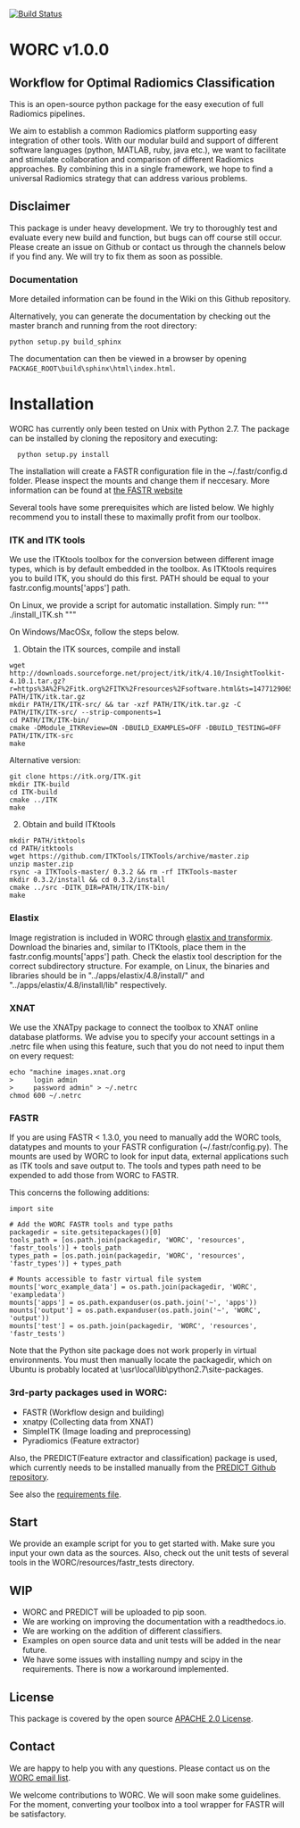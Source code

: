 [![Build Status](https://travis-ci.com/MStarmans91/WORC.svg?token=qyvaeq7Cpwu7hJGB98Gp&branch=master)](https://travis-ci.com/MStarmans91/WORC)

# WORC v1.0.0

## Workflow for Optimal Radiomics Classification

This is an open-source python package for the easy execution of full Radiomics pipelines.

We aim to establish a common Radiomics platform supporting easy integration of other tools. With our modular build
and support of different software languages (python, MATLAB, ruby, java etc.), we want to facilitate and stimulate
collaboration and comparison of different Radiomics approaches. By combining this in a single framework,
we hope to find a universal Radiomics strategy that can address various problems.

## Disclaimer
This package is under heavy development. We try to thoroughly test and evaluate every new build and function, but
bugs can off course still occur. Please create an issue on Github or contact us through the channels below if you find any. We will try to fix them as soon as possible.

### Documentation

More detailed information can be found in the Wiki on this Github repository.

Alternatively, you can generate the documentation by checking out the master branch and running from the root directory:

    python setup.py build_sphinx

The documentation can then be viewed in a browser by opening `PACKAGE_ROOT\build\sphinx\html\index.html`.

# Installation

WORC has currently only been tested on Unix with Python 2.7.
The package can be installed by cloning the repository and executing:

      python setup.py install

The installation will create a FASTR configuration file in the ~/.fastr/config.d folder. Please inspect the mounts and change them if neccesary.
More information can be found at [the FASTR website](http://fastr.readthedocs.io/en/stable/static/file_description.html#config-file)

Several tools have some prerequisites which are listed below. We highly recommend you to install these to
maximally profit from our toolbox.

### ITK and ITK tools
We use the ITKtools toolbox for the conversion between different image types, which is by default embedded in the toolbox.
As ITKtools requires you to build ITK, you should do this first. PATH should be equal to your fastr.config.mounts['apps'] path.

On Linux, we provide a script for automatic installation. Simply run:
"""
./install_ITK.sh
"""

On Windows/MacOSx, follow the steps below.

1. Obtain the ITK sources, compile and install
```
wget http://downloads.sourceforge.net/project/itk/itk/4.10/InsightToolkit-4.10.1.tar.gz?r=https%3A%2F%2Fitk.org%2FITK%2Fresources%2Fsoftware.html&ts=1477129065&use_mirror=kent PATH/ITK/itk.tar.gz
mkdir PATH/ITK/ITK-src/ && tar -xzf PATH/ITK/itk.tar.gz -C PATH/ITK/ITK-src/ --strip-components=1
cd PATH/ITK/ITK-bin/
cmake -DModule_ITKReview=ON -DBUILD_EXAMPLES=OFF -DBUILD_TESTING=OFF PATH/ITK/ITK-src
make
```

Alternative version:
```
git clone https://itk.org/ITK.git
mkdir ITK-build
cd ITK-build
cmake ../ITK
make
```


2.  Obtain and build ITKtools
```
mkdir PATH/itktools
cd PATH/itktools
wget https://github.com/ITKTools/ITKTools/archive/master.zip
unzip master.zip
rsync -a ITKTools-master/ 0.3.2 && rm -rf ITKTools-master
mkdir 0.3.2/install && cd 0.3.2/install
cmake ../src -DITK_DIR=PATH/ITK/ITK-bin/
make
```

### Elastix
Image registration is included in WORC through [elastix and transformix](http://elastix.isi.uu.nl/). Download the binaries and,
similar to ITKtools, place them in the fastr.config.mounts['apps'] path. Check the elastix tool description for the correct
subdirectory structure. For example, on Linux, the binaries and libraries should be in "../apps/elastix/4.8/install/"  and
"../apps/elastix/4.8/install/lib" respectively.

### XNAT
We use the XNATpy package to connect the toolbox to XNAT online database platforms. We advise you to specify
your account settings in a .netrc file when using this feature,  such that you do not need to input them on every request:

```
echo "machine images.xnat.org
>     login admin
>     password admin" > ~/.netrc
chmod 600 ~/.netrc
```

### FASTR
If you are using FASTR < 1.3.0, you need to manually add the WORC tools, datatypes and mounts to your FASTR configuration (~/.fastr/config.py). The mounts are used by WORC to look for input data, external applications such as ITK tools and save output to. The tools and types path need to be expended to add those from WORC to FASTR.

This concerns the following additions:

```
import site

# Add the WORC FASTR tools and type paths
packagedir = site.getsitepackages()[0]
tools_path = [os.path.join(packagedir, 'WORC', 'resources', 'fastr_tools')] + tools_path
types_path = [os.path.join(packagedir, 'WORC', 'resources', 'fastr_types')] + types_path

# Mounts accessible to fastr virtual file system
mounts['worc_example_data'] = os.path.join(packagedir, 'WORC', 'exampledata')
mounts['apps'] = os.path.expanduser(os.path.join('~', 'apps'))
mounts['output'] = os.path.expanduser(os.path.join('~', 'WORC', 'output'))
mounts['test'] = os.path.join(packagedir, 'WORC', 'resources', 'fastr_tests')
```

Note that the Python site package does not work properly in virtual environments. You must then manually locate the packagedir, which on Ubuntu is probably located at \usr\local\lib\python2.7\site-packages.

### 3rd-party packages used in WORC:

 - FASTR (Workflow design and building)
 - xnatpy (Collecting data from XNAT)
 - SimpleITK (Image loading and preprocessing)
 - Pyradiomics (Feature extractor)

Also, the PREDICT(Feature extractor and classification) package is used, which currently needs to be installed manually from the [PREDICT Github repository](https://github.com/Svdvoort/PREDICTFastr).

See also the [requirements file](requirements.txt).

## Start
We provide an example script for you to get started with. Make sure you input your own data as the sources. Also, check out the unit tests of several tools in the WORC/resources/fastr_tests directory.

## WIP
- WORC and PREDICT will be uploaded to pip soon.
- We are working on improving the documentation with a readthedocs.io.
- We are working on the addition of different classifiers.
- Examples on open source data and unit tests will be added in the near future.
- We have some issues with installing numpy and scipy in the requirements. There is now a workaround implemented.

## License
This package is covered by the open source [APACHE 2.0 License](APACHE-LICENSE-2.0).

## Contact
We are happy to help you with any questions. Please contact us on the [WORC email list](https://groups.google.com/forum/#!forum/worc-users).

We welcome contributions to WORC. We will soon make some guidelines. For the moment, converting your toolbox into a tool wrapper for FASTR will be satisfactory.
